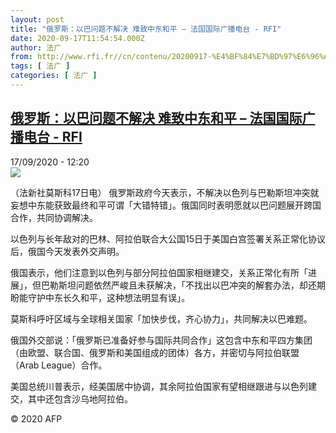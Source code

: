 ```yaml
---
layout: post
title: "俄罗斯：以巴问题不解决 难致中东和平 – 法国国际广播电台 - RFI"
date: 2020-09-17T11:54:54.000Z
author: 法广
from: http://www.rfi.fr//cn/contenu/20200917-%E4%BF%84%E7%BD%97%E6%96%AF%E4%BB%A5%E5%B7%B4%E9%97%AE%E9%A2%98%E4%B8%8D%E8%A7%A3%E5%86%B3-%E9%9A%BE%E8%87%B4%E4%B8%AD%E4%B8%9C%E5%92%8C%E5%B9%B3
tags: [ 法广 ]
categories: [ 法广 ]
---
```

<!--1600343694000-->
[俄罗斯：以巴问题不解决 难致中东和平 – 法国国际广播电台 - RFI](http://www.rfi.fr//cn/contenu/20200917-%E4%BF%84%E7%BD%97%E6%96%AF%E4%BB%A5%E5%B7%B4%E9%97%AE%E9%A2%98%E4%B8%8D%E8%A7%A3%E5%86%B3-%E9%9A%BE%E8%87%B4%E4%B8%AD%E4%B8%9C%E5%92%8C%E5%B9%B3)
------

<div>
<div>17/09/2020 - 12:20</div><img src="https://s.rfi.fr/media/display/76fb2628-f8d2-11ea-8197-005056bff430/w:310/p:16x9/int0010b.200917182002.jpg"><div class="t-content__body u-clearfix">            <p>（法新社莫斯科17日电）    俄罗斯政府今天表示，不解决以色列与巴勒斯坦冲突就妄想中东能获致最终和平可谓「大错特错」。俄国同时表明愿就以巴问题展开跨国合作，共同协调解决。</p><p>    以色列与长年敌对的巴林、阿拉伯联合大公国15日于美国白宫签署关系正常化协议后，俄国今天发表外交声明。</p><p>    俄国表示，他们注意到以色列与部分阿拉伯国家相继建交，关系正常化有所「进展」，但巴勒斯坦问题依然严峻且未获解决，「不找出以巴冲突的解套办法，却还期盼能守护中东长久和平，这种想法明显有误」。</p><p>    莫斯科呼吁区域与全球相关国家「加快步伐，齐心协力」，共同解决以巴难题。</p><p>    俄国外交部说：「俄罗斯已准备好参与国际共同合作」这包含中东和平四方集团（由欧盟、联合国、俄罗斯和美国组成的团体）各方，并密切与阿拉伯联盟（Arab League）合作。</p><p>    美国总统川普表示，经美国居中协调，其余阿拉伯国家有望相继跟进与以色列建交，其中还包含沙乌地阿拉伯。</p>            <p class="t-copyright">© 2020 AFP</p>        </div>
</div>
